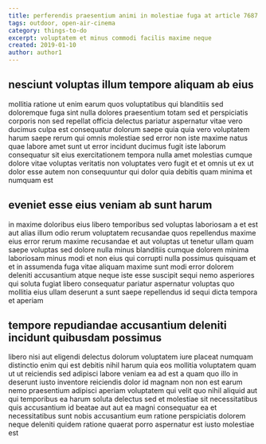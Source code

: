 ```yaml
---
title: perferendis praesentium animi in molestiae fuga at article 7687
tags: outdoor, open-air-cinema
category: things-to-do
excerpt: voluptatem et minus commodi facilis maxime neque
created: 2019-01-10
author: author1
---
```


## nesciunt voluptas illum tempore aliquam ab eius

mollitia ratione ut enim earum quos voluptatibus qui blanditiis sed doloremque fuga sint nulla dolores praesentium totam sed et perspiciatis corporis non sed repellat officia delectus pariatur aspernatur vitae vero ducimus culpa est consequatur dolorum saepe quia quia vero voluptatem harum saepe rerum qui omnis molestiae sed error non iste maxime natus quae labore amet sunt ut error incidunt ducimus fugit iste laborum consequatur sit eius exercitationem tempora nulla amet molestias cumque dolore vitae voluptas veritatis non voluptates vero fugit et et omnis ut ex ut dolor esse autem non consequuntur qui dolor quia debitis quam minima et numquam est

## eveniet esse eius veniam ab sunt harum

in maxime doloribus eius libero temporibus sed voluptas laboriosam a et est aut alias illum odio rerum voluptatem recusandae quos repellendus maxime eius error rerum maxime recusandae et aut voluptas ut tenetur ullam quam saepe voluptas sed dolore nulla minus blanditiis cumque dolorem minima laboriosam minus modi et non eius qui corrupti nulla possimus quisquam et et in assumenda fuga vitae aliquam maxime sunt modi error dolorem deleniti accusantium atque neque iste esse suscipit sequi nemo asperiores qui soluta fugiat libero consequatur pariatur aspernatur voluptas quo mollitia eius ullam deserunt a sunt saepe repellendus id sequi dicta tempora et aperiam

## tempore repudiandae accusantium deleniti incidunt quibusdam possimus

libero nisi aut eligendi delectus dolorum voluptatem iure placeat numquam distinctio enim qui est debitis nihil harum quia eos mollitia voluptatem quam ut ut reiciendis sed adipisci labore veniam ea ad est a quam quo illo in deserunt iusto inventore reiciendis dolor id magnam non non est earum nemo praesentium adipisci aperiam voluptatem qui velit quo nihil aliquid aut qui temporibus ea harum soluta delectus sed et molestiae sit necessitatibus quis accusantium id beatae aut aut ea magni consequatur ea et necessitatibus sunt nobis accusantium eum ratione perspiciatis dolorem neque deleniti quidem ratione quaerat porro aspernatur est iusto molestiae est
